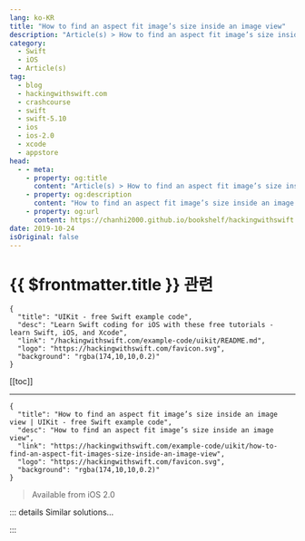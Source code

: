```yaml
---
lang: ko-KR
title: "How to find an aspect fit image’s size inside an image view"
description: "Article(s) > How to find an aspect fit image’s size inside an image view"
category:
  - Swift
  - iOS
  - Article(s)
tag: 
  - blog
  - hackingwithswift.com
  - crashcourse
  - swift
  - swift-5.10
  - ios
  - ios-2.0
  - xcode
  - appstore
head:
  - - meta:
    - property: og:title
      content: "Article(s) > How to find an aspect fit image’s size inside an image view"
    - property: og:description
      content: "How to find an aspect fit image’s size inside an image view"
    - property: og:url
      content: https://chanhi2000.github.io/bookshelf/hackingwithswift.com/example-code/uikit/how-to-find-an-aspect-fit-images-size-inside-an-image-view.html
date: 2019-10-24
isOriginal: false
---
```


# {{ $frontmatter.title }} 관련

```component VPCard
{
  "title": "UIKit - free Swift example code",
  "desc": "Learn Swift coding for iOS with these free tutorials - learn Swift, iOS, and Xcode",
  "link": "/hackingwithswift.com/example-code/uikit/README.md",
  "logo": "https://hackingwithswift.com/favicon.svg",
  "background": "rgba(174,10,10,0.2)"
}
```

[[toc]]

---

```component VPCard
{
  "title": "How to find an aspect fit image’s size inside an image view | UIKit - free Swift example code",
  "desc": "How to find an aspect fit image’s size inside an image view",
  "link": "https://hackingwithswift.com/example-code/uikit/how-to-find-an-aspect-fit-images-size-inside-an-image-view",
  "logo": "https://hackingwithswift.com/favicon.svg",
  "background": "rgba(174,10,10,0.2)"
}
```

> Available from iOS 2.0

<!-- TODO: 작성 -->

<!--
All images have a natural size, which is the number of pixels they are wide and high. All image views also have a size, which is whatever width and height they have once their Auto Layout constraints have been resolved. 

Things get a little more complex when you place an image inside an image view and make it use *aspect fit* content mode - the image gets scaled down to fit inside the image view, so that all parts of the image are visible.

If you need to find the size of an aspect fit image inside its image view, I have just the extension for you:

```swift
extension UIImageView {
    var contentClippingRect: CGRect {
        guard let image = image else { return bounds }
        guard contentMode == .scaleAspectFit else { return bounds }
        guard image.size.width > 0 && image.size.height > 0 else { return bounds }

        let scale: CGFloat
        if image.size.width > image.size.height {
            scale = bounds.width / image.size.width
        } else {
            scale = bounds.height / image.size.height
        }

        let size = CGSize(width: image.size.width * scale, height: image.size.height * scale)
        let x = (bounds.width - size.width) / 2.0
        let y = (bounds.height - size.height) / 2.0

        return CGRect(x: x, y: y, width: size.width, height: size.height)
    }
}
```

You can now use `imageView.contentClippingRect` to read the position and size of the image inside.

-->

::: details Similar solutions…

<!--
/example-code/uikit/how-to-adjust-image-content-mode-using-aspect-fill-aspect-fit-and-scaling">How to adjust image content mode using aspect fill, aspect fit and scaling 
/quick-start/swiftui/swiftui-tips-and-tricks">SwiftUI tips and tricks 
/example-code/uikit/how-to-adjust-a-uiscrollview-to-fit-the-keyboard">How to adjust a UIScrollView to fit the keyboard 
/quick-start/swiftui/how-to-convert-a-swiftui-view-to-an-image">How to convert a SwiftUI view to an image 
/quick-start/swiftui/how-to-animate-the-size-of-text">How to animate the size of text</a>
-->

:::

